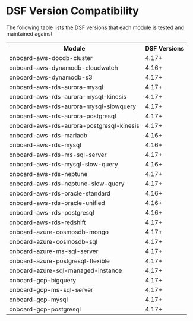 # DSF Version Compatibility

The following table lists the DSF versions that each module is tested and maintained against
<table>
  <tr>
   <th>Module</th>
   <th>DSF Versions</th>
  </tr>

   <tr>
      <td>onboard-aws-docdb-cluster</td>
      <td>4.17+</td>
   </tr>
   <tr>
      <td>onboard-aws-dynamodb-cloudwatch</td>
      <td>4.16+</td>
   </tr>
   <tr>
      <td>onboard-aws-dynamodb-s3</td>
      <td>4.17+</td>
   </tr>
   <tr>
      <td>onboard-aws-rds-aurora-mysql</td>
      <td>4.17+</td>
   </tr>
      <tr>
      <td>onboard-aws-rds-aurora-mysql-kinesis</td>
      <td>4.17+</td>
   </tr>
      <tr>
      <td>onboard-aws-rds-aurora-mysql-slowquery</td>
      <td>4.17+</td>
   </tr>
      <tr>
      <td>onboard-aws-rds-aurora-postgresql</td>
      <td>4.17+</td>
   </tr>
      <tr>
      <td>onboard-aws-rds-aurora-postgresql-kinesis</td>
      <td>4.17+</td>
   </tr>
   <tr>
      <td>onboard-aws-rds-mariadb</td>
      <td>4.16+</td>
   </tr>
   <tr>
      <td>onboard-aws-rds-mysql</td>
      <td>4.16+</td>
   </tr>
      <tr>
      <td>onboard-aws-rds-ms-sql-server</td>
      <td>4.17+</td>
   </tr>
   <tr>
      <td>onboard-aws-rds-mysql-slow-query</td>
      <td>4.16+</td>
   </tr>
      <tr>
      <td>onboard-aws-rds-neptune</td>
      <td>4.17+</td>
   </tr>
   <tr>
      <td>onboard-aws-rds-neptune-slow-query</td>
      <td>4.17+</td>
   </tr>
   <tr>
      <td>onboard-aws-rds-oracle-standard</td>
      <td>4.16+</td>
   </tr>
   <tr>
      <td>onboard-aws-rds-oracle-unified</td>
      <td>4.16+</td>
   </tr>
   <tr>
      <td>onboard-aws-rds-postgresql</td>
      <td>4.16+</td>
   </tr>
   <tr>
      <td>onboard-aws-rds-redshift</td>
      <td>4.17+</td>
   </tr>
   <tr>
      <td>onboard-azure-cosmosdb-mongo</td>
      <td>4.17+</td>
   </tr>
   <tr>
      <td>onboard-azure-cosmosdb-sql</td>
      <td>4.17+</td>
   </tr>
   <tr>
      <td>onboard-azure-ms-sql-server</td>
      <td>4.17+</td>
   </tr>
   <tr>
      <td>onboard-azure-postgresql-flexible</td>
      <td>4.17+</td>
   </tr>
   <tr>
      <td>onboard-azure-sql-managed-instance</td>
      <td>4.17+</td>
   </tr>
   <tr>
      <td>onboard-gcp-bigquery</td>
      <td>4.17+</td>
   </tr>
   <tr>
      <td>onboard-gcp-ms-sql-server</td>
      <td>4.17+</td>
   </tr>
   <tr>
      <td>onboard-gcp-mysql</td>
      <td>4.17+</td>
   </tr>
   <tr>
      <td>onboard-gcp-postgresql</td>
      <td>4.17+</td>
   </tr>

</table>